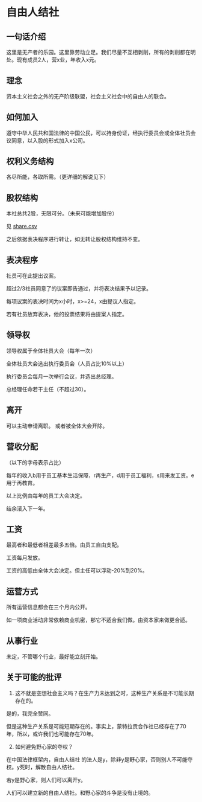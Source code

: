 # 自由人结社

## 一句话介绍
这里是无产者的乐园。这里靠劳动立足。我们尽量不互相剥削，所有的剥削都在明处。现有成员2人，营x业，年收入x元。

## 理念
资本主义社会之外的无产阶级联盟，社会主义社会中的自由人的联合。

## 如何加入
遵守中华人民共和国法律的中国公民，可以持身份证，经执行委员会或全体社员会议同意，以入股的形式加入x公司。

## 权利义务结构
各尽所能，各取所需。（更详细的解说见下）

## 股权结构
本社总共2股，无限可分。（未来可能增加股份）

见 [share.csv](share.csv)

之后依据表决程序进行转让，如无转让股权结构维持不变。

## 表决程序

社员可在此提出议案。

超过2/3社员同意了的议案即告通过，并将表决结果予以记录。

每项议案的表决时间为x小时，x>=24，x由提议人指定。

若有社员放弃表决，他的投票结果将由提案人指定。

## 领导权
领导权属于全体社员大会（每年一次）

全体社员大会选出执行委员会（人员占比10%以上）

执行委员会每月一次举行会议，并选出总经理。

总经理任命若干主任（不超过30）。

## 离开

可以主动申请离职。
或者被全体大会开除。

## 营收分配

（以下的字母表示占比）

每年的收入b用于员工基本生活保障，r再生产，d用于员工福利，s用来发工资。e用于再教育。

以上比例由每年的员工大会决定。

结余滚入下一年。

## 工资
最高者和最低者相差最多五倍。由员工自由支配。

工资每月发放。

工资的高低由全体大会决定。但主任可以浮动-20%到20%。

## 运营方式
所有运营信息都会在三个月内公开。

如一项商业活动非常依赖商业机密，那它不适合我们做。由资本家来做更合适。

## 从事行业
未定，不管哪个行业，最好能立刻开始。

## 关于可能的批评

1. 这不就是空想社会主义吗？在生产力未达到之时，这种生产关系是不可能长期存在的。

是的，我完全赞同。

但是这种生产关系是可能短期存在的。事实上，蒙特拉贡合作社已经存在了70年，所以，或许我们也可能存在70年。

2. 如何避免野心家的夺权？

在中国法律框架内，自由人结社 的法人是y，除非y是野心家，否则别人不可能夺权。y死时，解散自由人结社。

若y是野心家，则人们可以离开y。

人们可以建立新的自由人结社。和野心家的斗争是没有止境的。

